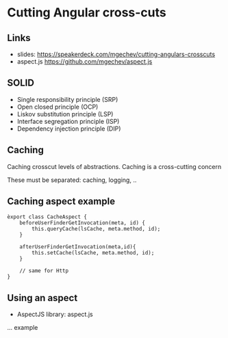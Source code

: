 # Cutting Angular cross-cuts

## Links
* slides: https://speakerdeck.com/mgechev/cutting-angulars-crosscuts
* aspect.js https://github.com/mgechev/aspect.js

## SOLID
* Single responsibility principle (SRP)
* Open closed principle (OCP)
* Liskov substitution principle (LSP)
* Interface segregation principle (ISP)
* Dependency injection principle (DIP)

## Caching
Caching crosscut levels of abstractions.
Caching is a cross-cutting concern

These must be separated: caching, logging, ..

## Caching aspect example

```
èxport class CacheAspect {
    beforeUserFinderGetInvocation(meta, id) {
        this.queryCache(lsCache, meta.method, id);
    }

    afterUserFinderGetInvocation(meta,id){
        this.setCache(lsCache, meta.method, id);
    }

    // same for Http
}
```

## Using an aspect
* AspectJS library: aspect.js

... example

